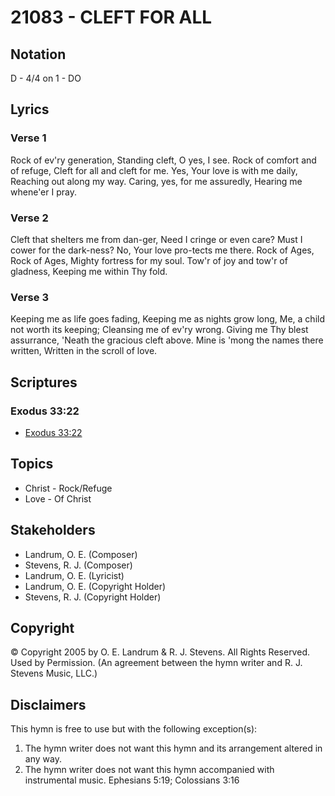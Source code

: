# 21083 - CLEFT FOR ALL

## Notation

D - 4/4 on 1 - DO

## Lyrics

### Verse 1

Rock of ev'ry generation, Standing cleft, O yes, I see.  Rock of comfort and of refuge, Cleft for all and cleft for me. Yes, Your love is with me daily, Reaching out along my way. Caring, yes, for me assuredly, Hearing me whene'er I pray. 

### Verse 2

Cleft that shelters me from dan-ger, Need I cringe or even care? Must I cower for the dark-ness? No, Your love pro-tects me there. Rock of Ages, Rock of Ages, Mighty fortress for my soul. Tow'r of joy and tow'r of gladness, Keeping me within Thy fold. 

### Verse 3

Keeping me as life goes fading, Keeping me as nights grow long, Me, a child not worth its keeping;  Cleansing me of ev'ry wrong. Giving me Thy blest assurrance, 'Neath the gracious cleft above. Mine is 'mong the names there written, Written in the scroll of love.  


## Scriptures

### Exodus 33:22

- [Exodus 33:22](https://www.biblegateway.com/passage/?search=Exodus%2033%3A22)


## Topics

- Christ - Rock/Refuge
- Love - Of Christ

## Stakeholders

- Landrum, O. E. (Composer)
- Stevens, R. J. (Composer)
- Landrum, O. E. (Lyricist)
- Landrum, O. E. (Copyright Holder)
- Stevens, R. J. (Copyright Holder)

## Copyright

© Copyright 2005 by O. E. Landrum & R. J. Stevens. All Rights Reserved. Used by Permission.
(An agreement between the hymn writer and R. J. Stevens Music, LLC.)

## Disclaimers

This hymn is free to use but with the following exception(s):
1. The hymn writer does not want this hymn and its arrangement altered in any way.
2. The hymn writer does not want this hymn accompanied with instrumental music.
Ephesians 5:19; Colossians 3:16

